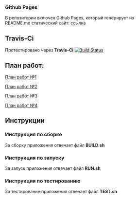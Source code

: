 ### Github Pages 

В репозитории включен Github Pages, который генерирует из README.md статический сайт: [ссылка](https://danil42russia.github.io/GoodLine-App/)

## Travis-Ci

Протестировано через **Travis-Ci** [![Build Status](https://travis-ci.com/Danil42Russia/GoodLine-App.svg?branch=master)](https://travis-ci.com/Danil42Russia/GoodLine-App)

## План работ:

[План работ №1](Roadmap1.md)

[План работ №2](Roadmap2.md)

[План работ №3](Roadmap3.md)

[План работ №4](Roadmap4.md)

## Инструкции

### Инструкция по сборке
За сборку приложения отвечает файл **BUILD.sh**

### Инструкция по запуску
За запуск приложения отвечает файл **RUN.sh**

### Инструкция по тестированию
За тестирование приложения отвечает файл **TEST.sh**